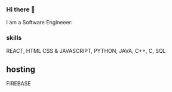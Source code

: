 ### Hi there 👋
I am a Software Engineeer:

### skills
REACT, HTML CSS & JAVASCRIPT, PYTHON, JAVA, C++, C, SQL 

## hosting
FIREBASE
